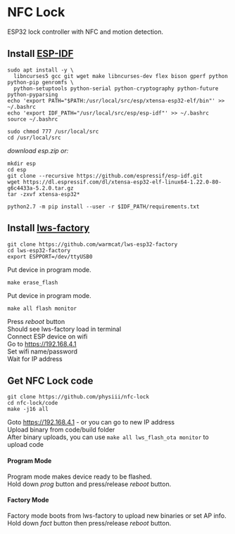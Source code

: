 # NFC Lock
ESP32 lock controller with NFC and motion detection.


## Install [ESP-IDF](https://docs.espressif.com/projects/esp-idf/en/latest/get-started/index.html)

```
sudo apt install -y \
  libncurses5 gcc git wget make libncurses-dev flex bison gperf python python-pip genromfs \
  python-setuptools python-serial python-cryptography python-future python-pyparsing 
echo 'export PATH="$PATH:/usr/local/src/esp/xtensa-esp32-elf/bin"' >> ~/.bashrc
echo 'export IDF_PATH="/usr/local/src/esp/esp-idf"' >> ~/.bashrc
source ~/.bashrc

sudo chmod 777 /usr/local/src
cd /usr/local/src
```
*download esp.zip or:*
```
mkdir esp
cd esp
git clone --recursive https://github.com/espressif/esp-idf.git
wget https://dl.espressif.com/dl/xtensa-esp32-elf-linux64-1.22.0-80-g6c4433a-5.2.0.tar.gz
tar -zxvf xtensa-esp32* 

python2.7 -m pip install --user -r $IDF_PATH/requirements.txt
```


## Install [lws-factory](https://github.com/warmcat/lws-esp32-factory)
```
git clone https://github.com/warmcat/lws-esp32-factory
cd lws-esp32-factory
export ESPPORT=/dev/ttyUSB0
```
Put device in program mode.  
```
make erase_flash
```
Put device in program mode.  
```
make all flash monitor
```
Press *reboot* button  
Should see lws-factory load in terminal  
Connect ESP device on wifi  
Go to https://192.168.4.1  
Set wifi name/password  
Wait for IP address  

## Get NFC Lock code
```
git clone https://github.com/physiii/nfc-lock
cd nfc-lock/code
make -j16 all
```
Goto https://192.168.4.1 - or you can go to new IP address  
Upload binary from code/build folder  
After binary uploads, you can use `make all lws_flash_ota monitor` to upload code  

#### Program Mode
Program mode makes device ready to be flashed.  
Hold down *prog* button and press/release *reboot* button.  

#### Factory Mode
Factory mode boots from lws-factory to upload new binaries or set AP info.  
Hold down *fact* button then press/release *reboot* button.  
